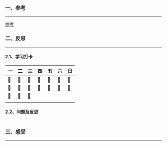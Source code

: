 ### 一、参考

***

[参考](https://www.jianshu.com/u/e98dfed113e1)

### 二、反思

***

#### 2.1、学习打卡

| 一   | 二   | 三   | 四   | 五   | 六   | 日   |
| ---- | ---- | ---- | ---- | ---- | ---- | ---- |
| 🚩    | 🚩    | 🚩    | 🚩    | 🚩    | 🚩    | 🚩    |
| 🚩    | 🚩    | 🚩    | 🚩    | 🚩    | 🚩    | 🚩    |
| 🚩    | 🚩    | 🚩    |      |      |      |      |
|      |      |      |      |      |      |      |



#### 2.2、问题及反思

```

```

### 三、感受

***

